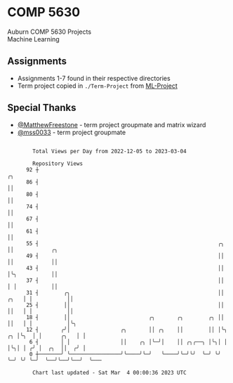 # COMP 5630
Auburn COMP 5630 Projects  
Machine Learning

## Assignments
- Assignments 1-7 found in their respective directories
- Term project copied in `./Term-Project` from [ML-Project](https://github.com/wumphlett/ML-Project)

## Special Thanks
- [@MatthewFreestone](https://github.com/MatthewFreestone) - term project groupmate and matrix wizard
- [@mss0033](https://github.com/mss0033) - term project groupmate

```

        Total Views per Day from 2022-12-05 to 2023-03-04

        Repository Views
      92 ┼                                                                     ╭╮
      86 ┤                                                                     ││
      80 ┤                                                                     ││
      74 ┤                                                                     ││
      67 ┤                                                                     ││
      61 ┤                                                                     ││
      55 ┤                                                         ╭╮          ││            ╭╮
      49 ┤                                                         ││          ││            ││
      43 ┤                                                         ││          │╰╮           ││
      37 ┤                                                         ││          │ │           ││
      31 ┤        ╭╮                                               ││     ╭╮   │ │           ││
      25 ┤        ││                                               ││     ││   │ │           ││
      18 ┤        ││                         ╭╮       ╭╮        ╭╮ ││     ││   │ │           │╰╮
      12 ┤       ╭╯│                ╭╮       ││ ╭╮    ││        ││ │╰╮ ╭╮ │╰╮  │ │      ╭╮   │ │
       6 ┤       │ │                ││    ╭╮ │╰─╯│    ││ ╭╮╭──╮ │╰╮│ │ │╰╮│ │ ╭╯ │  ╭╮  ││  ╭╯ │
       0 ┼───────╯ ╰────────────────╯╰────╯╰─╯   ╰────╯╰─╯╰╯  ╰─╯ ╰╯ ╰─╯ ╰╯ ╰─╯  ╰──╯╰──╯╰──╯  ╰───

        Chart last updated - Sat Mar  4 00:00:36 2023 UTC
        
```
